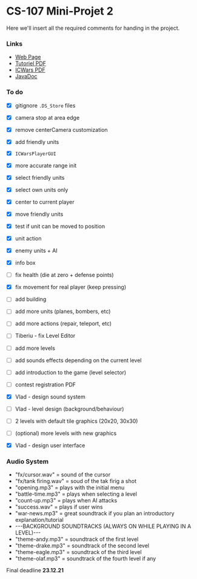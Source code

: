 # CS-107 Mini-Projet 2

Here we'll insert all the required comments for handing in the project.

### Links

* [Web Page](https://proginsc.epfl.ch/wwwhiver/mini-projet2/descriptif.html)
* [Tutoriel PDF](https://proginsc.epfl.ch/wwwhiver/mini-projet2/tuto-maquette.pdf)
* [ICWars PDF](https://proginsc.epfl.ch/wwwhiver/mini-projet2/icwars.pdf)
* [JavaDoc](https://proginsc.epfl.ch/wwwhiver/mini-projet2/JavaDoc/index.html)

### To do

* [X] gitignore `.DS_Store` files
* [X] camera stop at area edge
* [X] remove centerCamera customization
* [X] add friendly units
* [X] `ICWarsPlayerGUI`
* [X] more accurate range init
* [X] select friendly units
* [X] select own units only
* [X] center to current player
* [X] move friendly units
* [X] test if unit can be moved to position
* [X] unit action
* [X] enemy units + AI
* [X] info box
* [ ] fix health (die at zero + defense points)
* [X] fix movement for real player (keep pressing)
* [ ] add building
* [ ] add more units (planes, bombers, etc)
* [ ] add more actions (repair, teleport, etc)
* [ ] Tiberiu - fix Level Editor
* [ ] add more levels
* [ ] add sounds effects depending on the current level
* [ ] add introduction to the game (level selector)
* [ ] contest registration PDF

* [X] Vlad - design sound system
* [ ] Vlad - level design (background/behaviour)
* [ ] 2 levels with default tile graphics (20x20, 30x30)
* [ ] (optional) more levels with new graphics
* [X] Vlad - design user interface

### Audio System
* "fx/cursor.wav" = sound of the cursor
* "fx/tank firing.wav" = soud of the tak firig a shot
* "opening.mp3" = plays with the initial menu
* "battle-time.mp3" = plays when selecting a level
* "count-up.mp3" = plays when AI attacks
* "success.wav" = plays if user wins
* "war-news.mp3" = great soundtrack if you plan an introductory explanation/tutorial
* ---BACKGROUND SOUNDTRACKS (ALWAYS ON WHILE PLAYING IN A LEVEL)---
* "theme-andy.mp3" = soundtrack of the first level
* "theme-drake.mp3" = soundtrack of the second level
* "theme-eagle.mp3" = soundtrack of the third level
* "theme-olaf.mp3" = soundtrack of the fourth level if any


Final deadline **23.12.21**
